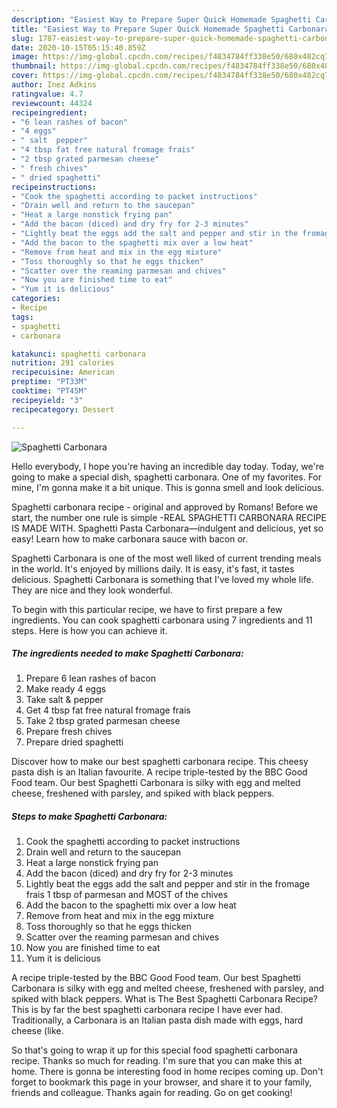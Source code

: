 ```yaml
---
description: "Easiest Way to Prepare Super Quick Homemade Spaghetti Carbonara"
title: "Easiest Way to Prepare Super Quick Homemade Spaghetti Carbonara"
slug: 1787-easiest-way-to-prepare-super-quick-homemade-spaghetti-carbonara
date: 2020-10-15T05:15:40.859Z
image: https://img-global.cpcdn.com/recipes/f4834784ff338e50/680x482cq70/spaghetti-carbonara-recipe-main-photo.jpg
thumbnail: https://img-global.cpcdn.com/recipes/f4834784ff338e50/680x482cq70/spaghetti-carbonara-recipe-main-photo.jpg
cover: https://img-global.cpcdn.com/recipes/f4834784ff338e50/680x482cq70/spaghetti-carbonara-recipe-main-photo.jpg
author: Inez Adkins
ratingvalue: 4.7
reviewcount: 44324
recipeingredient:
- "6 lean rashes of bacon"
- "4 eggs"
- " salt  pepper"
- "4 tbsp fat free natural fromage frais"
- "2 tbsp grated parmesan cheese"
- " fresh chives"
- " dried spaghetti"
recipeinstructions:
- "Cook the spaghetti according to packet instructions"
- "Drain well and return to the saucepan"
- "Heat a large nonstick frying pan"
- "Add the bacon (diced) and dry fry for 2-3 minutes"
- "Lightly beat the eggs add the salt and pepper and stir in the fromage frais 1 tbsp of parmesan and MOST of the chives"
- "Add the bacon to the spaghetti mix over a low heat"
- "Remove from heat and mix in the egg mixture"
- "Toss thoroughly so that he eggs thicken"
- "Scatter over the reaming parmesan and chives"
- "Now you are finished time to eat"
- "Yum it is delicious"
categories:
- Recipe
tags:
- spaghetti
- carbonara

katakunci: spaghetti carbonara 
nutrition: 291 calories
recipecuisine: American
preptime: "PT33M"
cooktime: "PT45M"
recipeyield: "3"
recipecategory: Dessert

---
```



![Spaghetti Carbonara](https://img-global.cpcdn.com/recipes/f4834784ff338e50/680x482cq70/spaghetti-carbonara-recipe-main-photo.jpg)

Hello everybody, I hope you're having an incredible day today. Today, we're going to make a special dish, spaghetti carbonara. One of my favorites. For mine, I'm gonna make it a bit unique. This is gonna smell and look delicious.

Spaghetti carbonara recipe - original and approved by Romans! Before we start, the number one rule is simple -REAL SPAGHETTI CARBONARA RECIPE IS MADE WITH. Spaghetti Pasta Carbonara—indulgent and delicious, yet so easy! Learn how to make carbonara sauce with bacon or.

Spaghetti Carbonara is one of the most well liked of current trending meals in the world. It's enjoyed by millions daily. It is easy, it's fast, it tastes delicious. Spaghetti Carbonara is something that I've loved my whole life. They are nice and they look wonderful.


To begin with this particular recipe, we have to first prepare a few ingredients. You can cook spaghetti carbonara using 7 ingredients and 11 steps. Here is how you can achieve it.

<!--inarticleads1-->

##### The ingredients needed to make Spaghetti Carbonara:

1. Prepare 6 lean rashes of bacon
1. Make ready 4 eggs
1. Take  salt &amp; pepper
1. Get 4 tbsp fat free natural fromage frais
1. Take 2 tbsp grated parmesan cheese
1. Prepare  fresh chives
1. Prepare  dried spaghetti


Discover how to make our best spaghetti carbonara recipe. This cheesy pasta dish is an Italian favourite. A recipe triple-tested by the BBC Good Food team. Our best Spaghetti Carbonara is silky with egg and melted cheese, freshened with parsley, and spiked with black peppers. 

<!--inarticleads2-->

##### Steps to make Spaghetti Carbonara:

1. Cook the spaghetti according to packet instructions
1. Drain well and return to the saucepan
1. Heat a large nonstick frying pan
1. Add the bacon (diced) and dry fry for 2-3 minutes
1. Lightly beat the eggs add the salt and pepper and stir in the fromage frais 1 tbsp of parmesan and MOST of the chives
1. Add the bacon to the spaghetti mix over a low heat
1. Remove from heat and mix in the egg mixture
1. Toss thoroughly so that he eggs thicken
1. Scatter over the reaming parmesan and chives
1. Now you are finished time to eat
1. Yum it is delicious


A recipe triple-tested by the BBC Good Food team. Our best Spaghetti Carbonara is silky with egg and melted cheese, freshened with parsley, and spiked with black peppers. What is The Best Spaghetti Carbonara Recipe? This is by far the best spaghetti carbonara recipe I have ever had. Traditionally, a Carbonara is an Italian pasta dish made with eggs, hard cheese (like. 

So that's going to wrap it up for this special food spaghetti carbonara recipe. Thanks so much for reading. I'm sure that you can make this at home. There is gonna be interesting food in home recipes coming up. Don't forget to bookmark this page in your browser, and share it to your family, friends and colleague. Thanks again for reading. Go on get cooking!
